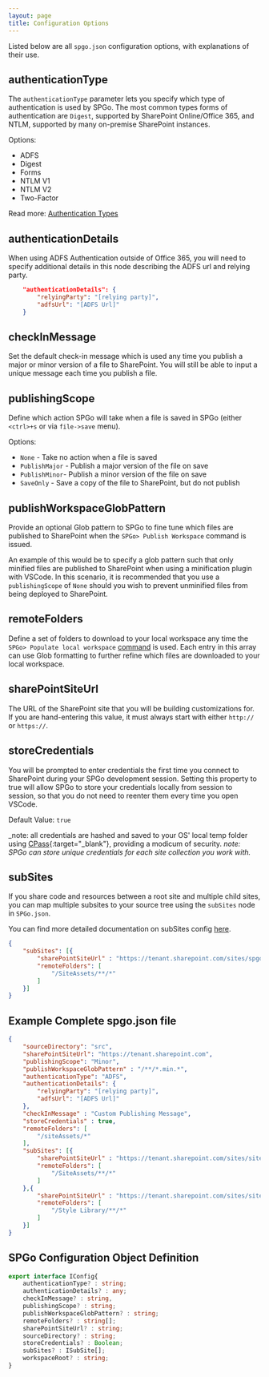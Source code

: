 ```yaml
---
layout: page
title: Configuration Options
---
```


Listed below are all `spgo.json` configuration options, with explanations of their use.

## authenticationType

The `authenticationType` parameter lets you specify which type of authentication is used by SPGo. The most common types forms of authentication are `Digest`, supported by SharePoint Online/Office 365, and NTLM, supported by many on-premise SharePoint instances.

Options:

* ADFS
* Digest
* Forms
* NTLM V1
* NTLM V2
* Two-Factor

Read more: [Authentication Types](/spgo/authentication/overview)

## authenticationDetails

When using ADFS Authentication outside of Office 365, you will need to specify additional details in this node describing the ADFS url and relying party.

```json
    "authenticationDetails": {
        "relyingParty": "[relying party]",
        "adfsUrl": "[ADFS Url]"
    }
```

## checkInMessage

Set the default check-in message which is used any time you publish a major or minor version of a file to SharePoint. You will still be able to input a unique message each time you publish a file.

## publishingScope

Define which action SPGo will take when a file is saved in SPGo (either `<ctrl>+s` or via `file->save` menu).

Options:

* `None` - Take no action when a file is saved
* `PublishMajor` - Publish a major version of the file on save
* `PublishMinor`- Publish a minor version of the file on save
* `SaveOnly` - Save a copy of the file to SharePoint, but do not publish

## publishWorkspaceGlobPattern

Provide an optional Glob pattern to SPGo to fine tune which files are published to SharePoint when the `SPGo> Publish Workspace` command is issued.

An example of this would be to specify a glob pattern such that only minified files are published to SharePoint when using a minification plugin with VSCode. In this scenario, it is recommended that you use a `publishingScope` of `None` should you wish to prevent unminified files from being deployed to SharePoint.

## remoteFolders

Define a set of folders to download to your local workspace any time the `SPGo> Populate local workspace` [command](/spgo/commands/populate-workspace) is used. Each entry in this array can use Glob formatting to further refine which files are downloaded to your local workspace.

## sharePointSiteUrl

The URL of the SharePoint site that you will be building customizations for. If you are hand-entering this value, it must always start with either `http://` or `https://`.

## storeCredentials

You will be prompted to enter credentials the first time you connect to SharePoint during your SPGo development session. Setting this property to true will allow SPGo to store your credentials locally from session to session, so that you do not need to reenter them every time you open VSCode.

Default Value: `true`

_note: all credentials are hashed and saved to your OS' local temp folder using [CPass](https://www.npmjs.com/package/cpass){:target="_blank"}, providing a modicum of security.
_note: SPGo can store unique credentials for each site collection you work with._

## subSites

If you share code and resources between a root site and multiple child sites, you can map multiple subsites to your source tree using the `subSites` node in `SPGo.json`.

You can find more detailed documentation on subSites config [here](/spgo/advanced/working-with-subsites).

``` json
{
    "subSites": [{
        "sharePointSiteUrl" : "https://tenant.sharepoint.com/sites/spgo/subsite",
        "remoteFolders": [
            "/SiteAssets/**/*"
        ]
    }]
}
```

## Example Complete spgo.json file

``` json
{
    "sourceDirectory": "src",
    "sharePointSiteUrl": "https://tenant.sharepoint.com",
    "publishingScope": "Minor",
    "publishWorkspaceGlobPattern" : "/**/*.min.*",
    "authenticationType": "ADFS",
    "authenticationDetails": {
        "relyingParty": "[relying party]",
        "adfsUrl": "[ADFS Url]"
    },
    "checkInMessage" : "Custom Publishing Message",
    "storeCredentials" : true,
    "remoteFolders": [
        "/siteAssets/*"
    ],
    "subSites": [{
        "sharePointSiteUrl" : "https://tenant.sharepoint.com/sites/site/subsite1",
        "remoteFolders": [
            "/SiteAssets/**/*"
        ]
    },{
        "sharePointSiteUrl" : "https://tenant.sharepoint.com/sites/site/subsite2",
        "remoteFolders": [
            "/Style Library/**/*"
        ]
    }]
}
```

## SPGo Configuration Object Definition

``` typescript
export interface IConfig{
    authenticationType? : string;
    authenticationDetails? : any;
    checkInMessage? : string,
    publishingScope? : string;
    publishWorkspaceGlobPattern? : string;
    remoteFolders? : string[];
    sharePointSiteUrl? : string;
    sourceDirectory? : string;
    storeCredentials? : Boolean;
    subSites? : ISubSite[];
    workspaceRoot? : string;
}
```
